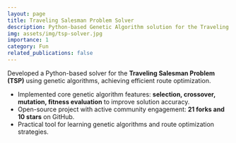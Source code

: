 ```yaml
---
layout: page
title: Traveling Salesman Problem Solver
description: Python-based Genetic Algorithm solution for the Traveling Salesman Problem.
img: assets/img/tsp-solver.jpg
importance: 1
category: Fun
related_publications: false
---
```


Developed a Python-based solver for the **Traveling Salesman Problem (TSP)** using genetic algorithms, achieving efficient route optimization.

- Implemented core genetic algorithm features: **selection, crossover, mutation, fitness evaluation** to improve solution accuracy.
- Open-source project with active community engagement: **21 forks and 10 stars** on GitHub.
- Practical tool for learning genetic algorithms and route optimization strategies.


